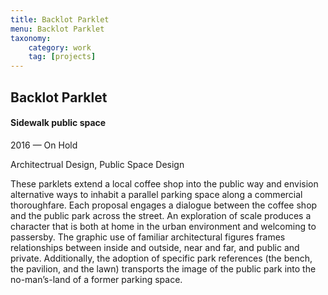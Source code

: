 ```yaml
---
title: Backlot Parklet
menu: Backlot Parklet
taxonomy:
    category: work
    tag: [projects]
---
```


## Backlot Parklet
#### Sidewalk public space

<span class="textcolor">2016 — On Hold</span>

Architectrual Design, Public Space Design

These parklets extend a local coffee shop into the public way and envision alternative ways to inhabit a parallel parking space along a commercial thoroughfare. Each proposal engages a dialogue between the coffee shop and the public park across the street. An exploration of scale produces a character that is both at home in the urban environment and welcoming to passersby. The graphic use of familiar architectural figures frames relationships between inside and outside, near and far, and public and private. Additionally, the adoption of specific park references (the bench, the pavilion, and the lawn) transports the image of the public park into the no-man’s-land of a former parking space.
 
